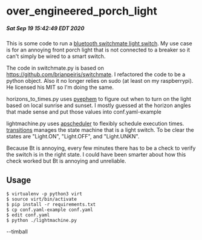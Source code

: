# over_engineered_porch_light
##### Sat Sep 19 15:42:49 EDT 2020

This is some code to run a [bluetooth switchmate light
switch](https://www.mysimplysmarthome.com/products/smart-switches/). My
use case is for an annoying front porch light that is not connected to a
breaker so it can't simply be wired to a smart switch.

The code in switchmate.py is based on
https://github.com/brianpeiris/switchmate. I refactored the code to be a
python object. Also it no longer relies on sudo (at least on my raspberrypi). He
licensed his MIT so I'm doing the same.

horizons_to_times.py uses [pyephem](https://rhodesmill.org/pyephem/) to figure out when to
turn on the light based on local sunrise and sunset. I mostly guessed at
the horizon angles that made sense and put those values into conf.yaml-example

lightmachine.py uses [apscheduler](https://github.com/agronholm/apscheduler) to
flexibly schedule execution times. 
[transitions](https://github.com/pytransitions/transitions) manages
the state machine that is a light switch. To be clear the states are 
"Light.ON", "Light.OFF", and "Light.UNKN".

Because Bt is annoying, every few minutes there has to be a check to
verify the switch is in the right state. I could have been smarter about
how this check worked but Bt is annoying and unreliable.

## Usage
```
$ virtualenv -p python3 virt 
$ source virt/bin/activate
$ pip install -r requirements.txt
$ cp conf.yaml-example conf.yaml
$ edit conf.yaml 
$ python ./lightmachine.py
```

--timball